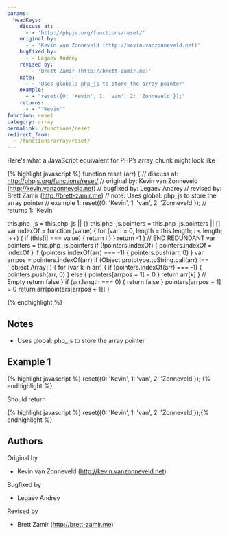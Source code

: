 ```yaml
---
params:
  headKeys:
    discuss at:
      - - 'http://phpjs.org/functions/reset/'
    original by:
      - - 'Kevin van Zonneveld (http://kevin.vanzonneveld.net)'
    bugfixed by:
      - - Legaev Andrey
    revised by:
      - - 'Brett Zamir (http://brett-zamir.me)'
    note:
      - - 'Uses global: php_js to store the array pointer'
    example:
      - - "reset({0: 'Kevin', 1: 'van', 2: 'Zonneveld'});"
    returns:
      - - "'Kevin'"
function: reset
category: array
permalink: /functions/reset
redirect_from:
  - /functions/array/reset/
---
```


<!-- WARNING! This file is auto generated by `npm run web:inject`, do not edit by hand -->

Here's what a JavaScript equivalent for PHP’s array_chunk might look like

{% highlight javascript %}
function reset (arr) {
  //  discuss at: http://phpjs.org/functions/reset/
  // original by: Kevin van Zonneveld (http://kevin.vanzonneveld.net)
  // bugfixed by: Legaev Andrey
  //  revised by: Brett Zamir (http://brett-zamir.me)
  //        note: Uses global: php_js to store the array pointer
  //   example 1: reset({0: 'Kevin', 1: 'van', 2: 'Zonneveld'});
  //   returns 1: 'Kevin'

  this.php_js = this.php_js || {}
  this.php_js.pointers = this.php_js.pointers || []
  var indexOf = function (value) {
    for (var i = 0, length = this.length; i < length; i++) {
      if (this[i] === value) {
        return i
      }
    }
    return -1
  }
  // END REDUNDANT
  var pointers = this.php_js.pointers
  if (!pointers.indexOf) {
    pointers.indexOf = indexOf
  }
  if (pointers.indexOf(arr) === -1) {
    pointers.push(arr, 0)
  }
  var arrpos = pointers.indexOf(arr)
  if (Object.prototype.toString.call(arr) !== '[object Array]') {
    for (var k in arr) {
      if (pointers.indexOf(arr) === -1) {
        pointers.push(arr, 0)
      } else {
        pointers[arrpos + 1] = 0
      }
      return arr[k]
    }
    // Empty
    return false
  }
  if (arr.length === 0) {
    return false
  }
  pointers[arrpos + 1] = 0
  return arr[pointers[arrpos + 1]]
}

{% endhighlight %}

## Notes
- Uses global: php_js to store the array pointer

## Example 1

{% highlight javascript %}
reset({0: 'Kevin', 1: 'van', 2: 'Zonneveld'});
{% endhighlight %}

Should return

{% highlight javascript %}
reset({0: 'Kevin', 1: 'van', 2: 'Zonneveld'});{% endhighlight %}


## Authors


Original by

- Kevin van Zonneveld (http://kevin.vanzonneveld.net)


Bugfixed by

- Legaev Andrey


Revised by

- Brett Zamir (http://brett-zamir.me)

